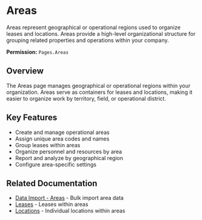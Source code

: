 # Areas

Areas represent geographical or operational regions used to organize leases and locations. Areas provide a high-level organizational structure for grouping related properties and operations within your company.

**Permission:** `Pages.Areas`

## Overview

The Areas page manages geographical or operational regions within your organization. Areas serve as containers for leases and locations, making it easier to organize work by territory, field, or operational district.

## Key Features

* Create and manage operational areas
* Assign unique area codes and names
* Group leases within areas
* Organize personnel and resources by area
* Report and analyze by geographical region
* Configure area-specific settings

## Related Documentation

* [Data Import - Areas](../Imports/Areas.md) - Bulk import area data
* [Leases](Leases.md) - Leases within areas
* [Locations](Locations.md) - Individual locations within areas

